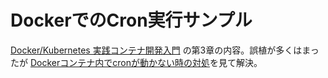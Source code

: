 # DockerでのCron実行サンプル

[Docker/Kubernetes 実践コンテナ開発入門](https://www.amazon.co.jp/gp/product/4297100339/ref=as_li_tl?ie=UTF8&camp=247&creative=1211&creativeASIN=4297100339&linkCode=as2&tag=cocolonifty00-22&linkId=98c8052eb3b89ceae83b0c47eb4b8745) の第3章の内容。誤植が多くはまったが
[Dockerコンテナ内でcronが動かない時の対処](https://qiita.com/c3drive/items/d7249a18daa09bf7689b)を見て解決。